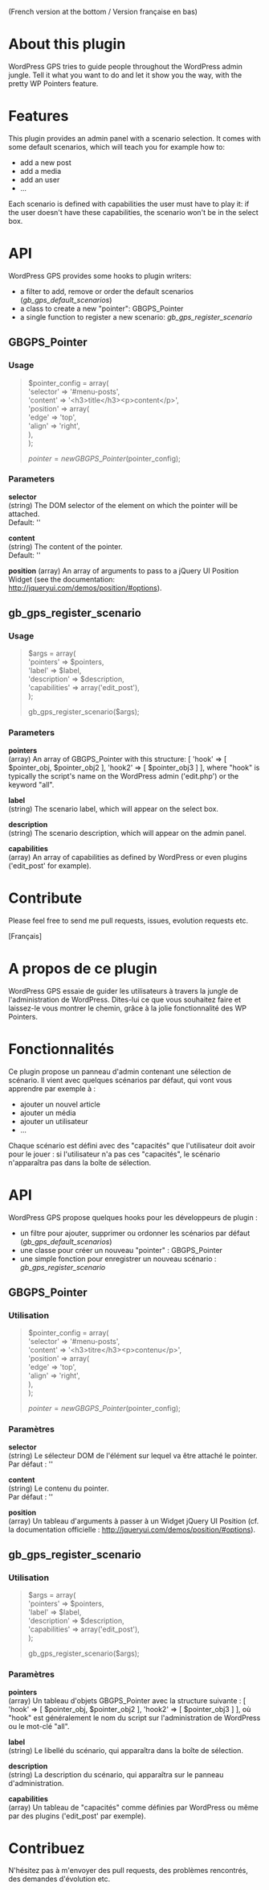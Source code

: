 (French version at the bottom / Version française en bas)

# About this plugin
WordPress GPS tries to guide people throughout the WordPress admin jungle. Tell it what you want to do and let it show you the way, with the pretty WP Pointers feature.

# Features
This plugin provides an admin panel with a scenario selection. It comes with some default scenarios, which will teach you for example how to:

* add a new post
* add a media
* add an user
* ...

Each scenario is defined with capabilities the user must have to play it: if the user doesn't have these capabilities, the scenario won't be in the select box.

# API
WordPress GPS provides some hooks to plugin writers:

* a filter to add, remove or order the default scenarios (_gb\_gps\_default\_scenarios_)
* a class to create a new "pointer": GBGPS_Pointer
* a single function to register a new scenario: _gb\_gps\_register\_scenario_

## GBGPS_Pointer

### Usage

> $pointer\_config = array(  
>     'selector' => '#menu-posts',  
>     'content' => '&lt;h3&gt;title&lt;/h3&gt;&lt;p&gt;content&lt;/p&gt;',  
>     'position' => array(  
>         'edge' => 'top',  
>         'align' => 'right',  
>     ),  
> );
>
> $pointer = new GBGPS\_Pointer($pointer\_config);

### Parameters

**selector**  
    (string) The DOM selector of the element on which the pointer will be attached.  
      Default: ''

**content**  
    (string) The content of the pointer.  
      Default: ''

**position**
    (array) An array of arguments to pass to a jQuery UI Position Widget (see the documentation: http://jqueryui.com/demos/position/#options).

## gb\_gps\_register\_scenario

### Usage

> $args = array(  
>     'pointers' => $pointers,  
>     'label' => $label,  
>     'description' => $description,  
>     'capabilities' => array('edit_post'),  
> );
>
> gb\_gps\_register\_scenario($args);

### Parameters

**pointers**  
    (array) An array of GBGPS\_Pointer with this structure: [ 'hook' => [ $pointer\_obj, $pointer\_obj2 ], 'hook2' => [ $pointer\_obj3 ] ], where "hook" is typically the script's name on the WordPress admin ('edit.php') or the keyword "all".

**label**  
    (string) The scenario label, which will appear on the select box.

**description**  
    (string) The scenario description, which will appear on the admin panel.

**capabilities**  
    (array) An array of capabilities as defined by WordPress or even plugins ('edit_post' for example).


# Contribute
Please feel free to send me pull requests, issues, evolution requests etc.

[Français]

# A propos de ce plugin
WordPress GPS essaie de guider les utilisateurs à travers la jungle de l'administration de WordPress. Dites-lui ce que vous souhaitez faire et laissez-le vous montrer le chemin, grâce à la jolie fonctionnalité des WP Pointers.

# Fonctionnalités
Ce plugin propose un panneau d'admin contenant une sélection de scénario. Il vient avec quelques scénarios par défaut, qui vont vous apprendre par exemple à :

* ajouter un nouvel article
* ajouter un média
* ajouter un utilisateur
* ...

Chaque scénario est défini avec des "capacités" que l'utilisateur doit avoir pour le jouer : si l'utilisateur n'a pas ces "capacités", le scénario n'apparaîtra pas dans la boîte de sélection.

# API
WordPress GPS propose quelques hooks pour les développeurs de plugin :

* un filtre pour ajouter, supprimer ou ordonner les scénarios par défaut (_gb\_gps\_default\_scenarios_)
* une classe pour créer un nouveau "pointer" : GBGPS_Pointer
* une simple fonction pour enregistrer un nouveau scénario : _gb\_gps\_register\_scenario_

## GBGPS_Pointer

### Utilisation

> $pointer\_config = array(  
>     'selector' => '#menu-posts',  
>     'content' => '&lt;h3&gt;titre&lt;/h3&gt;&lt;p&gt;contenu&lt;/p&gt;',  
>     'position' => array(  
>         'edge' => 'top',  
>         'align' => 'right',  
>     ),  
> );
>
> $pointer = new GBGPS\_Pointer($pointer\_config);

### Paramètres

**selector**  
    (string) Le sélecteur DOM de l'élément sur lequel va être attaché le pointer.  
      Par défaut : ''

**content**  
    (string) Le contenu du pointer.  
      Par défaut : ''

**position**  
    (array) Un tableau d'arguments à passer à un Widget jQuery UI Position (cf. la documentation officielle : http://jqueryui.com/demos/position/#options).

## gb\_gps\_register\_scenario

### Utilisation

> $args = array(  
>     'pointers' => $pointers,  
>     'label' => $label,  
>     'description' => $description,  
>     'capabilities' => array('edit_post'),  
> );
>
> gb\_gps\_register\_scenario($args);

### Paramètres

**pointers**  
    (array) Un tableau d'objets GBGPS\_Pointer avec la structure suivante : [ 'hook' => [ $pointer\_obj, $pointer\_obj2 ], 'hook2' => [ $pointer\_obj3 ] ], où "hook" est généralement le nom du script sur l'administration de WordPress ou le mot-clé "all".

**label**  
    (string) Le libellé du scénario, qui apparaîtra dans la boîte de sélection.

**description**  
    (string) La description du scénario, qui apparaîtra sur le panneau d'administration.

**capabilities**  
    (array) Un tableau de "capacités" comme définies par WordPress ou même par des plugins ('edit_post' par exemple).

# Contribuez
N'hésitez pas à m'envoyer des pull requests, des problèmes rencontrés, des demandes d'évolution etc.
